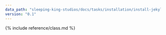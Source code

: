 ```yaml
---
data_path: "sleeping-king-studios/docs/tasks/installation/install-jekyll"
version: "0.1"
---
```


{% include reference/class.md %}
